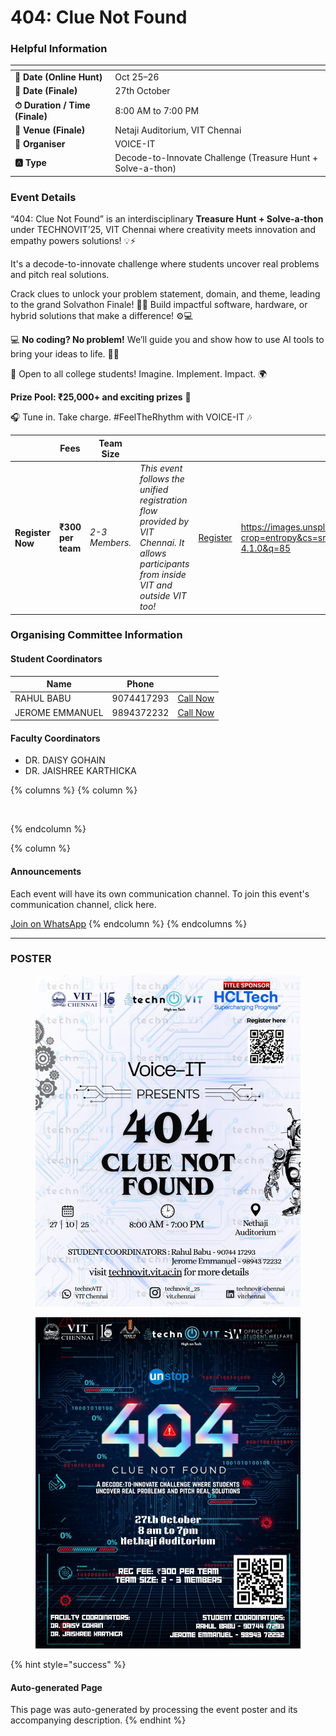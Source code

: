 # 404: Clue Not Found

### Helpful Information

<table data-view="cards"><thead><tr><th></th><th></th></tr></thead><tbody><tr><td><strong>📅 Date (Online Hunt)</strong></td><td>Oct 25–26</td></tr><tr><td><strong>📅 Date (Finale)</strong></td><td>27th October</td></tr><tr><td><strong>⏱ Duration / Time (Finale)</strong></td><td>8:00 AM to 7:00 PM</td></tr><tr><td><strong>📍 Venue (Finale)</strong></td><td>Netaji Auditorium, VIT Chennai</td></tr><tr><td><strong>👤 Organiser</strong></td><td>VOICE-IT</td></tr><tr><td><strong>🅰️ Type</strong></td><td>Decode-to-Innovate Challenge (Treasure Hunt + Solve-a-thon)</td></tr></tbody></table>

### Event Details

“404: Clue Not Found” is an interdisciplinary **Treasure Hunt + Solve-a-thon** under TECHNOVIT’25, VIT Chennai where creativity meets innovation and empathy powers solutions! 💡⚡

It's a decode-to-innovate challenge where students uncover real problems and pitch real solutions.

Crack clues to unlock your problem statement, domain, and theme, leading to the grand Solvathon Finale! 🧩💡 Build impactful software, hardware, or hybrid solutions that make a difference! ⚙💻

💻 **No coding? No problem!** We’ll guide you and show how to use AI tools to bring your ideas to life. 🤖✨

🎯 Open to all college students! Imagine. Implement. Impact. 🌍

**Prize Pool: ₹25,000+ and exciting prizes** 🎁

🎧 Tune in. Take charge. #FeelTheRhythm with VOICE-IT 🎶

<table data-card-size="large" data-view="cards" data-full-width="false"><thead><tr><th></th><th>Fees</th><th>Team Size</th><th></th><th></th><th data-hidden data-card-cover data-type="image">Cover image</th></tr></thead><tbody><tr><td><h4>Register Now</h4></td><td><strong>₹300 per team</strong></td><td><em>2-3 Members.</em> </td><td><em>This event follows the unified registration flow provided by VIT Chennai. It allows participants from inside VIT and outside VIT too!</em></td><td><a href="https://chennaievents.vit.ac.in/technovit/" class="button primary" data-icon="rocket-launch">Register</a></td><td><a href="https://images.unsplash.com/photo-1607000975574-0b425df6975a?crop=entropy&#x26;cs=srgb&#x26;fm=jpg&#x26;ixid=M3wxOTcwMjR8MHwxfHNlYXJjaHw3fHxyZWdpc3RlcnxlbnwwfHx8fDE3NjEyNDU2MDF8MA&#x26;ixlib=rb-4.1.0&#x26;q=85">https://images.unsplash.com/photo-1607000975574-0b425df6975a?crop=entropy&#x26;cs=srgb&#x26;fm=jpg&#x26;ixid=M3wxOTcwMjR8MHwxfHNlYXJjaHw3fHxyZWdpc3RlcnxlbnwwfHx8fDE3NjEyNDU2MDF8MA&#x26;ixlib=rb-4.1.0&#x26;q=85</a></td></tr></tbody></table>

### Organising Committee Information

#### Student Coordinators

<table data-card-size="large" data-view="cards"><thead><tr><th>Name</th><th data-type="number">Phone</th><th></th></tr></thead><tbody><tr><td>RAHUL BABU</td><td>9074417293</td><td><a href="tel:9074417293" class="button secondary">Call Now</a></td></tr><tr><td>JEROME EMMANUEL</td><td>9894372232</td><td><a href="tel:9894372232" class="button secondary">Call Now</a></td></tr></tbody></table>

#### Faculty Coordinators

* DR. DAISY GOHAIN
* DR. JAISHREE KARTHICKA

{% columns %}
{% column %}
<figure><img src="https://images.unsplash.com/photo-1650897877751-4446f52a0cb3?crop=entropy&#x26;cs=srgb&#x26;fm=jpg&#x26;ixid=M3wxOTcwMjR8MHwxfHNlYXJjaHw2fHxhbm5vdW5jZW1lbnR8ZW58MHx8fHwxNzYxMjQ2MzUxfDA&#x26;ixlib=rb-4.1.0&#x26;q=85" alt=""><figcaption></figcaption></figure>
{% endcolumn %}

{% column %}
#### Announcements

Each event will have its own communication channel. To join this event's communication channel, click here.

<a href="https://bit.ly/404wag" class="button primary" data-icon="bullhorn">Join on WhatsApp</a>
{% endcolumn %}
{% endcolumns %}

***

### POSTER

<figure><img src="../../.gitbook/assets/image (2) (1).png" alt=""><figcaption></figcaption></figure>

<figure><img src="../../.gitbook/assets/image (5) (1) (1) (1).png" alt=""><figcaption></figcaption></figure>

{% hint style="success" %}
#### Auto-generated Page

This page was auto-generated by processing the event poster and its accompanying description.
{% endhint %}
